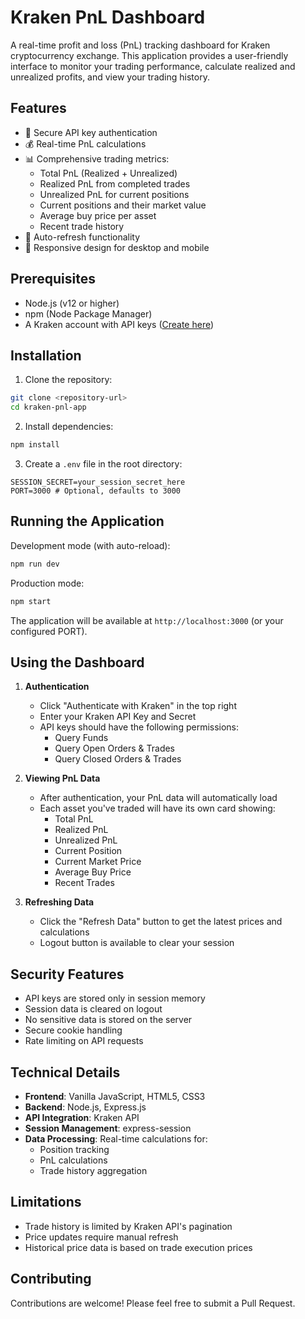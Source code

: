 # Kraken PnL Dashboard

A real-time profit and loss (PnL) tracking dashboard for Kraken cryptocurrency exchange. This application provides a user-friendly interface to monitor your trading performance, calculate realized and unrealized profits, and view your trading history.

## Features

- 🔐 Secure API key authentication
- 💰 Real-time PnL calculations
- 📊 Comprehensive trading metrics:
  - Total PnL (Realized + Unrealized)
  - Realized PnL from completed trades
  - Unrealized PnL for current positions
  - Current positions and their market value
  - Average buy price per asset
  - Recent trade history
- 🔄 Auto-refresh functionality
- 📱 Responsive design for desktop and mobile

## Prerequisites

- Node.js (v12 or higher)
- npm (Node Package Manager)
- A Kraken account with API keys ([Create here](https://www.kraken.com/u/security/api))

## Installation

1. Clone the repository:
```bash
git clone <repository-url>
cd kraken-pnl-app
```

2. Install dependencies:
```bash
npm install
```

3. Create a `.env` file in the root directory:
```env
SESSION_SECRET=your_session_secret_here
PORT=3000 # Optional, defaults to 3000
```

## Running the Application

Development mode (with auto-reload):
```bash
npm run dev
```

Production mode:
```bash
npm start
```

The application will be available at `http://localhost:3000` (or your configured PORT).

## Using the Dashboard

1. **Authentication**
   - Click "Authenticate with Kraken" in the top right
   - Enter your Kraken API Key and Secret
   - API keys should have the following permissions:
     - Query Funds
     - Query Open Orders & Trades
     - Query Closed Orders & Trades

2. **Viewing PnL Data**
   - After authentication, your PnL data will automatically load
   - Each asset you've traded will have its own card showing:
     - Total PnL
     - Realized PnL
     - Unrealized PnL
     - Current Position
     - Current Market Price
     - Average Buy Price
     - Recent Trades

3. **Refreshing Data**
   - Click the "Refresh Data" button to get the latest prices and calculations
   - Logout button is available to clear your session

## Security Features

- API keys are stored only in session memory
- Session data is cleared on logout
- No sensitive data is stored on the server
- Secure cookie handling
- Rate limiting on API requests

## Technical Details

- **Frontend**: Vanilla JavaScript, HTML5, CSS3
- **Backend**: Node.js, Express.js
- **API Integration**: Kraken API
- **Session Management**: express-session
- **Data Processing**: Real-time calculations for:
  - Position tracking
  - PnL calculations
  - Trade history aggregation

## Limitations

- Trade history is limited by Kraken API's pagination
- Price updates require manual refresh
- Historical price data is based on trade execution prices

## Contributing

Contributions are welcome! Please feel free to submit a Pull Request.